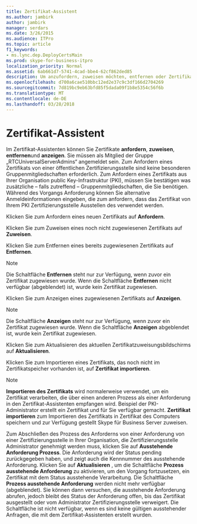 ```yaml
---
title: Zertifikat-Assistent
ms.author: jambirk
author: jambirk
manager: serdars
ms.date: 3/26/2015
ms.audience: ITPro
ms.topic: article
f1_keywords:
- ms.lync.dep.DeployCertsMain
ms.prod: skype-for-business-itpro
localization_priority: Normal
ms.assetid: 6ab661d7-5741-4cad-bbe4-62cf862ded85
description: Um anzufordern, zuweisen möchten, entfernen oder Zertifikate anzuzeigen, verwenden Sie den Zertifikat-Assistenten. Sie müssen als Mitglied der Gruppe „RTCUniversalServerAdmins“ angemeldet sein. Zum Anfordern eines Zertifikats von einer öffentlichen Zertifizierungsstelle sind keine besonderen Gruppenmitgliedschaften erforderlich. Zum Anfordern eines Zertifikats aus Ihrer Organisation public Key-Infrastruktur (PKI), müssen Sie bestätigen was zusätzliche – falls zutreffend – Gruppenmitgliedschaften, die Sie benötigen. Während des Vorgangs Anforderung können Sie alternative Anmeldeinformationen eingeben, die zum anfordern, dass das Zertifikat von Ihrem PKI Zertifizierungsstelle Ausstellen des verwendet werden.
ms.openlocfilehash: d700a6cae510bbc12ed2e37c9c3df166d2704269
ms.sourcegitcommit: 7d819bc9eb63bfd85f5dada09f1b8e5354c56f6b
ms.translationtype: MT
ms.contentlocale: de-DE
ms.lasthandoff: 03/28/2018
---
```

# <a name="certificate-wizard"></a>Zertifikat-Assistent
 
Im Zertifikat-Assistenten können Sie Zertifikate **anfordern**, **zuweisen**, **entfernen**und **anzeigen**. Sie müssen als Mitglied der Gruppe „RTCUniversalServerAdmins“ angemeldet sein. Zum Anfordern eines Zertifikats von einer öffentlichen Zertifizierungsstelle sind keine besonderen Gruppenmitgliedschaften erforderlich. Zum Anfordern eines Zertifikats aus Ihrer Organisation public Key-Infrastruktur (PKI), müssen Sie bestätigen was zusätzliche – falls zutreffend – Gruppenmitgliedschaften, die Sie benötigen. Während des Vorgangs Anforderung können Sie alternative Anmeldeinformationen eingeben, die zum anfordern, dass das Zertifikat von Ihrem PKI Zertifizierungsstelle Ausstellen des verwendet werden.
  
Klicken Sie zum Anfordern eines neuen Zertifikats auf **Anfordern**.
  
Klicken Sie zum Zuweisen eines noch nicht zugewiesenen Zertifikats auf **Zuweisen**.
  
Klicken Sie zum Entfernen eines bereits zugewiesenen Zertifikats auf **Entfernen**.
  
> [!NOTE]
> Die Schaltfläche **Entfernen** steht nur zur Verfügung, wenn zuvor ein Zertifikat zugewiesen wurde. Wenn die Schaltfläche **Entfernen** nicht verfügbar (abgeblendet) ist, wurde kein Zertifikat zugewiesen.
  
Klicken Sie zum Anzeigen eines zugewiesenen Zertifikats auf **Anzeigen**.
  
> [!NOTE]
> Die Schaltfläche **Anzeigen** steht nur zur Verfügung, wenn zuvor ein Zertifikat zugewiesen wurde. Wenn die Schaltfläche **Anzeigen** abgeblendet ist, wurde kein Zertifikat zugewiesen.
  
Klicken Sie zum Aktualisieren des aktuellen Zertifikatzuweisungsbildschirms auf **Aktualisieren**.
  
Klicken Sie zum Importieren eines Zertifikats, das noch nicht im Zertifikatspeicher vorhanden ist, auf **Zertifikat importieren**.
  
> [!NOTE]
> **Importieren des Zertifikats** wird normalerweise verwendet, um ein Zertifikat verarbeiten, die über einen anderen Prozess als einer Anforderung in den Zertifikat-Assistenten empfangen wird. Beispiel der PKI-Administrator erstellt ein Zertifikat und für Sie verfügbar gemacht. **Zertifikat importieren** zum Importieren des Zertifikats in Zertifikat des Computers speichern und zur Verfügung gestellt Skype für Business Server zuweisen.
  
Zum Abschließen des Prozess des Anforderns von einer Anforderung von einer Zertifizierungsstelle in Ihrer Organisation, die Zertifizierungsstelle Administrator genehmigt werden muss, klicken Sie auf **Ausstehende Anforderung Prozess**. Die Anforderung wird der Status pending zurückgegeben haben, und zeigt auch die Kennnummer des ausstehende Anforderung. Klicken Sie auf **Aktualisieren** , um die Schaltfläche **Prozess ausstehende Anforderung** zu aktivieren, um den Vorgang fortzusetzen, ein Zertifikat mit dem Status ausstehende Verarbeitung. Die Schaltfläche **Prozess ausstehende Anforderung** werden nicht mehr verfügbar (abgeblendet). Sie können dann versuchen, die ausstehende Anforderung abrufen, jedoch bleibt des Status der Anforderung offen, bis das Zertifikat ausgestellt oder vom Administrator Zertifizierungsstelle verweigert. Die Schaltfläche ist nicht verfügbar, wenn es sind keine gültigen ausstehender Anfragen, die mit dem Zertifikat-Assistenten erstellt wurden.
  

